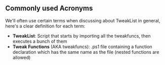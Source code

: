## Commonly used Acronyms

We'll often use certain terms when discussing about TweakList in general, here's a clear definition for each term:

* **TweakList**: Script that starts by importing all the tweakfuncs, then executes a bunch of them
* **Tweak Functions** (AKA tweakfuncs): .ps1 file containing a function declaration which has the same name as the file (nested functions are allowed)